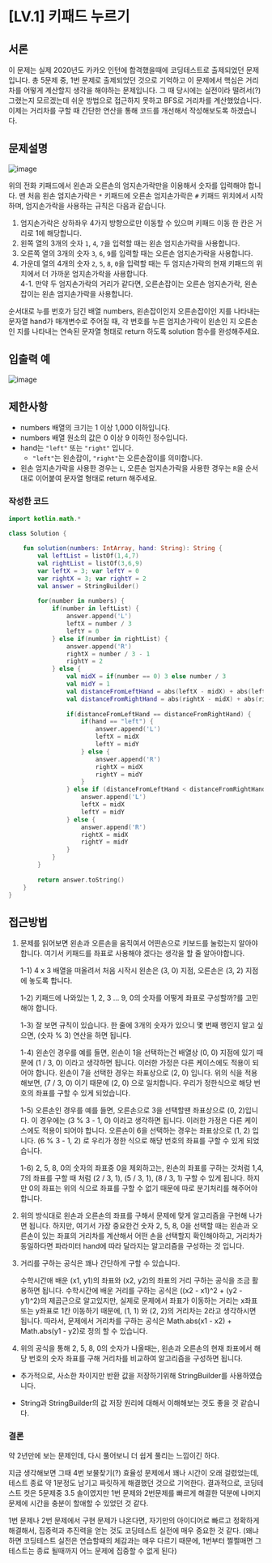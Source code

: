 # [LV.1] 키패드 누르기

## 서론

이 문제는 실제 2020년도 카카오 인턴에 합격했을때에 코딩테스트로 출제되었던 문제입니다. 총 5문제 중, 1번 문제로 출제되었던 것으로 기억하고 이 문제에서 핵심은 거리차를 어떻게 계산할지 생각을 해야하는 문제입니다. 그 때 당시에는 실전이라 떨려서(?) 그랬는지 모르겠는데 쉬운 방법으로 접근하지 못하고 BFS로 거리차를 계산했었습니다. 이제는 거리차를 구할 때 간단한 연산을 통해 코드를 개선해서 작성해보도록 하겠습니다.



## **문제설명**

![image](https://user-images.githubusercontent.com/48594786/177579126-97b9a9f2-79fa-4499-b4d9-b14bc503f1a9.png)

위의 전화 키패드에서 왼손과 오른손의 엄지손가락만을 이용해서 숫자를 입력해야 합니다.
맨 처음 왼손 엄지손가락은 `*` 키패드에 오른손 엄지손가락은 `#` 키패드 위치에서 시작하며, 엄지손가락을 사용하는 규칙은 다음과 같습니다.

1. 엄지손가락은 상하좌우 4가지 방향으로만 이동할 수 있으며 키패드 이동 한 칸은 거리로 1에 해당합니다.
2. 왼쪽 열의 3개의 숫자 `1`, `4`, `7`을 입력할 때는 왼손 엄지손가락을 사용합니다.
3. 오른쪽 열의 3개의 숫자 `3`, `6`, `9`를 입력할 때는 오른손 엄지손가락을 사용합니다.
4. 가운데 열의 4개의 숫자 `2`, `5`, `8`, `0`을 입력할 때는 두 엄지손가락의 현재 키패드의 위치에서 더 가까운 엄지손가락을 사용합니다.  
   4-1. 만약 두 엄지손가락의 거리가 같다면, 오른손잡이는 오른손 엄지손가락, 왼손잡이는 왼손 엄지손가락을 사용합니다.

순서대로 누를 번호가 담긴 배열 numbers, 왼손잡이인지 오른손잡이인 지를 나타내는 문자열 hand가 매개변수로 주어질 때, 각 번호를 누른 엄지손가락이 왼손인 지 오른손인 지를 나타내는 연속된 문자열 형태로 return 하도록 solution 함수를 완성해주세요.



## **입출력 예**



![image](https://user-images.githubusercontent.com/48594786/177578973-e022f1ec-36ba-4a02-a34c-b711c2410e03.png)

 

## 제한사항

- numbers 배열의 크기는 1 이상 1,000 이하입니다.
- numbers 배열 원소의 값은 0 이상 9 이하인 정수입니다.
- hand는 `"left"` 또는 `"right"` 입니다.
  - `"left"`는 왼손잡이, `"right"`는 오른손잡이를 의미합니다.
- 왼손 엄지손가락을 사용한 경우는 `L`, 오른손 엄지손가락을 사용한 경우는 `R`을 순서대로 이어붙여 문자열 형태로 return 해주세요.



### 작성한 코드

```kotlin
import kotlin.math.*

class Solution {
    
    fun solution(numbers: IntArray, hand: String): String {
        val leftList = listOf(1,4,7)
        val rightList = listOf(3,6,9)
        var leftX = 3; var leftY = 0
        var rightX = 3; var rightY = 2
        val answer = StringBuilder()
        
        for(number in numbers) {
            if(number in leftList) {
                answer.append('L')
                leftX = number / 3
                leftY = 0
            } else if(number in rightList) {
                answer.append('R')
                rightX = number / 3 - 1
                rightY = 2
            } else {
                val midX = if(number == 0) 3 else number / 3
                val midY = 1
                val distanceFromLeftHand = abs(leftX - midX) + abs(leftY - midY)
                val distanceFromRightHand = abs(rightX - midX) + abs(rightY - midY)
                
                if(distanceFromLeftHand == distanceFromRightHand) {
                    if(hand == "left") {
                        answer.append('L')    
                        leftX = midX
                        leftY = midY
                    } else {
                        answer.append('R')
                        rightX = midX
                        rightY = midY
                    }
                } else if (distanceFromLeftHand < distanceFromRightHand) {
                    answer.append('L')    
                    leftX = midX
                    leftY = midY
                } else {
                    answer.append('R')
                    rightX = midX
                    rightY = midY
                }
            }
        }
        
        return answer.toString()
    }
} 
```

## 

## 접근방법

1. 문제를 읽어보면 왼손과 오른손을 움직여서 어떤손으로 키보드를 눌렀는지 알아야 합니다. 여기서 키패드를 좌표로 사용해야 겠다는 생각을 할 줄 알아야합니다. 
   
   1-1) 4 x 3 배열을 떠올려서 처음 시작시 왼손은 (3, 0) 지점, 오른손은 (3, 2) 지점에 놓도록 합니다.
   
   1-2) 키패드에 나와있는 1, 2, 3 ... 9, 0의 숫자를 어떻게 좌표로 구성할까?를 고민해야 합니다. 
   
   1-3) 잘 보면 규칙이 있습니다. 한 줄에 3개의 숫자가 있으니 몇 번째 행인지 알고 싶으면, (숫자 % 3) 연산을 하면 됩니다. 
   
   1-4) 왼손인 경우를 예를 들면, 왼손이 1을 선택하는건 배열상 (0, 0) 지점에 있기 때문에 (1 / 3, 0) 이라고 생각하면 됩니다. 이러한 가정은 다른 케이스에도 적용이 되어야 합니다. 왼손이 7을 선택한 경우는 좌표상으로 (2, 0) 입니다. 위의 식을 적용해보면, (7 / 3, 0) 이기 때문에 (2, 0) 으로 일치합니다. 우리가 정한식으로 해당 번호의 좌표를 구할 수 있게 되었습니다.
   
   1-5) 오른손인 경우를 예를 들면, 오른손으로 3을 선택할땐 좌표상으로 (0, 2)입니다. 이 경우에는 (3 % 3 - 1, 0) 이라고 생각하면 됩니다. 이러한 가정은 다른 케이스에도 적용이 되어야 합니다. 오른손이 6을 선택하는 경우는 좌표상으로 (1, 2) 입니다. (6 % 3 - 1, 2) 로 우리가 정한 식으로 해당 번호의 좌표를 구할 수 있게 되었습니다.
   
   1-6) 2, 5, 8, 0의 숫자의 좌표중 0을 제외하고는, 왼손의 좌표를 구하는 것처럼 1,4, 7의 좌표를 구할 때 처럼 (2 / 3, 1), (5 / 3, 1), (8 / 3, 1) 구할 수 있게 됩니다. 하지만 0의 좌표는 위의 식으로 좌표를 구할 수 없기 때문에 따로 분기처리를 해주어야 합니다.
   
   

2. 위의 방식대로 왼손과 오른손의 좌표를 구해서 문제에 맞게 알고리즘을 구현해 나가면 됩니다. 하지만, 여기서 가장 중요한건 숫자 2, 5, 8, 0을 선택할 때는 왼손과 오른손이 있는 좌표의 거리차를 계산해서 어떤 손을 선택할지 확인해야하고, 거리차가 동일하다면 파라미터 hand에 따라 달라지는 알고리즘을 구성하는 것 입니다.



3. 거리를 구하는 공식은 꽤나 간단하게 구할 수 있습니다. 
   
   수학시간애 배운 (x1, y1)의 좌표와 (x2, y2)의 좌표의 거리 구하는 공식을 조금 활용하면 됩니다. 수학시간에 배운 거리를 구하는 공식은 ((x2 - x1)^2 + (y2 - y1)^2)의 제곱근으로 알고있지만, 실제로 문제에서 좌표가 이동하는 거리는 x좌표 또는 y좌표로 1칸 이동하기 때문에, (1, 1) 와 (2, 2)의 거리차는 2라고 생각하시면 됩니다. 따라서, 문제에서 거리차를 구하는 공식은 Math.abs(x1 - x2) + Math.abs(y1 - y2)로 정의 할 수 있습니다.



4. 위의 공식을 통해 2, 5, 8, 0의 숫자가 나올때는, 왼손과 오른손의 현재 좌표에서 해당 번호의 숫자 좌표를 구해 거리차를 비교하여 알고리즘을 구성하면 됩니다.



+ 추가적으로, 사소한 차이지만 반환 값을 저장하기위해 StringBuilder를 사용하였습니다.

+ String과 StringBuilder의 값 저장 원리에 대해서 이해해보는 것도 좋을 것 같습니다.
  
   

### 결론

약 2년만에 보는 문제인데, 다시 풀어보니 더 쉽게 풀리는 느낌이긴 하다.

지금 생각해보면 그때 4번 보물찾기(?) 효율성 문제에서 꽤나 시간이 오래 걸렸었는데, 테스트 종료 약 1분정도 남기고 짜릿하게 해결했던 것으로 기억한다. 결과적으로, 코딩테스트 컷은 5문제중 3.5 솔이였지만 1번 문제와 2번문제를 빠르게 해결한 덕분에 나머지 문제에 시간을 충분이 할애할 수 있었던 것 같다.

1번 문제나 2번 문제에서 구현 문제가 나온다면, 자기만의 아이디어로 빠르고 정확하게 해결해서, 집중력과 추진력을 얻는 것도 코딩테스트 실전에 매우 중요한 것 같다. (왜냐하면 코딩테스트 실전은 연습할때의 체감과는 매우 다르기 때문에, 1번부터 쩔쩔매면 그 테스트는 종료 될때까지 어느 문제에 집중할 수 없게 된다)
